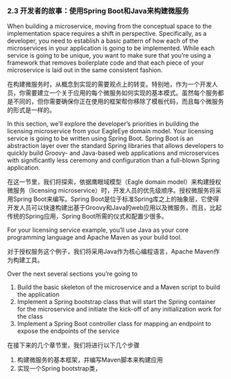 ### 

### 2.3 开发者的故事：使用Spring Boot和Java来构建微服务

When building a microservice, moving from the conceptual space to the implementation space requires a shift in perspective. Specifically, as a developer, you need to establish a basic pattern of how each of the microservices in your application is going to be implemented. While each service is going to be unique, you want to make sure that you’re using a framework that removes boilerplate code and that each piece of your microservice is laid out in the same consistent fashion.

在构建微服务时，从概念到实现的需要观点上的转变。特别地，作为一个开发人员，你需要建立一个关于应用的每个微服务如何实现的基本模式。虽然每个服务都是不同的，但你需要确保你正在使用的框架帮你移除了模板代码，而且每个微服务的形式是一样的。

In this section, we’ll explore the developer’s priorities in building the licensing microservice from your EagleEye domain model. Your licensing service is going to be written using Spring Boot. Spring Boot is an abstraction layer over the standard Spring libraries that allows developers to quickly build Groovy- and Java-based web applications and microservices with significantly less ceremony and configuration than a full-blown Spring application.

在这一节里，我们将探索，依据鹰眼域模型（Eagle domain model）来构建授权微服务（licensing microservice）时，开发人员的优先级顺序。授权微服务将采用Spring Boot来编写。Spring Boot是位于标准Spring库之上的抽象层，它使得开发人员可以快速构建出基于Groovy和Java的web应用以及微服务，而且，比起传统的Spring应用，Spring Boot所需的仪式和配置少很多。

For your licensing service example, you’ll use Java as your core programming language and Apache Maven as your build tool.

对于授权服务这个例子，我们将采用Java作为核心编程语言，Apache Maven作为构建工具。

Over the next several sections you’re going to

1. Build the basic skeleton of the microservice and a Maven script to build the application
2. Implement a Spring bootstrap class that will start the Spring container for the microservice and initiate the kick-off of any initialization work for the class
3. Implement a Spring Boot controller class for mapping an endpoint to expose the endpoints of the service

在接下来的几个章节里，我们将进行以下几个步骤

1. 构建微服务的基本框架，并编写Maven脚本来构建应用
2. 实现一个Spring bootstrap类，



